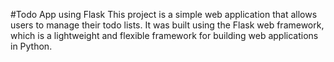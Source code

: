 #Todo App using Flask
This project is a simple web application that allows users to manage their todo lists. It was built using the Flask web framework, which is a lightweight and flexible framework for building web applications in Python.
